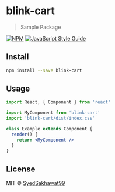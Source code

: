 # blink-cart

> Sample Package

[![NPM](https://img.shields.io/npm/v/blink-cart.svg)](https://www.npmjs.com/package/blink-cart) [![JavaScript Style Guide](https://img.shields.io/badge/code_style-standard-brightgreen.svg)](https://standardjs.com)

## Install

```bash
npm install --save blink-cart
```

## Usage

```jsx
import React, { Component } from 'react'

import MyComponent from 'blink-cart'
import 'blink-cart/dist/index.css'

class Example extends Component {
  render() {
    return <MyComponent />
  }
}
```

## License

MIT © [SyedSakhawat99](https://github.com/SyedSakhawat99)
